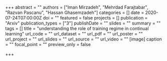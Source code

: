 +++
abstract = ""
authors = ["Iman Mirzadeh", "Mehrdad Farajtabar", "Razvan Pascanu", "Hassan Ghasemzadeh"]
categories = []
date = 2020-07-24T07:00:00Z
doi = ""
featured = false
projects = []
publication = "Arxiv"
publication_types = ["3"]
publishDate = ""
slides = ""
summary = ""
tags = []
title = "understanding the role of training regime in continual learning"
url_code = ""
url_dataset = ""
url_pdf = ""
url_poster = ""
url_project = ""
url_slides = ""
url_source = ""
url_video = ""
[image]
caption = ""
focal_point = ""
preview_only = false

+++
